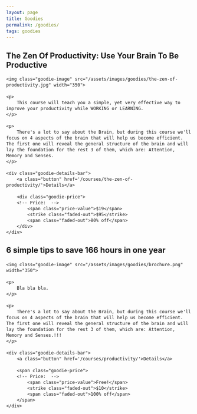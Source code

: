 ```yaml
---
layout: page
title: Goodies
permalink: /goodies/
tags: goodies
---
```


<div class="goodie-container">
    <h2 class="h2 margin-top-lg mb4">The Zen Of Productivity: Use Your Brain To Be Productive</h2>

    <img class="goodie-image" src="/assets/images/goodies/the-zen-of-productivity.jpg" width="350">

    <p>
        This course will teach you a simple, yet very effective way to improve your productivity while WORKING or LEARNING.
    </p>

    <p>
        There's a lot to say about the Brain, but during this course we'll focus on 4 aspects of the brain that will help us become efficient. The first one will reveal the general structure of the brain and will lay the foundation for the rest 3 of them, which are: Attention, Memory and Senses.
    </p>

    <div class="goodie-details-bar">
        <a class="button" href='/courses/the-zen-of-productivity/'>Details</a>

        <div class="goodie-price">
        <!-- Price:  -->
            <span class="price-value">$19</span>
            <strike class="faded-out">$95</strike>
            <span class="faded-out">80% off</span>
        </div>
    </div>
</div>

<div class="goodie-container">
    <h2 class="h2 margin-top-lg mb4">6 simple tips to save 166 hours in one year</h2>

    <img class="goodie-image" src="/assets/images/goodies/brochure.png" width="350">

    <p>
        Bla bla bla.
    </p>

    <p>
        There's a lot to say about the Brain, but during this course we'll focus on 4 aspects of the brain that will help us become efficient. The first one will reveal the general structure of the brain and will lay the foundation for the rest 3 of them, which are: Attention, Memory and Senses.!!!
    </p>

    <div class="goodie-details-bar">
        <a class="button" href='/courses/productivity/'>Details</a>

        <span class="goodie-price">
        <!-- Price:  -->
            <span class="price-value">Free!</span>
            <strike class="faded-out">$10</strike>
            <span class="faded-out">100% off</span>
        </span>
    </div>
</div>